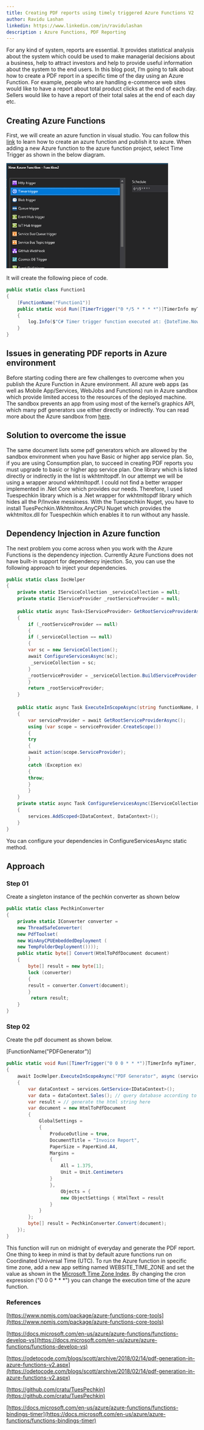 ```yaml
---
title: Creating PDF reports using timely triggered Azure Functions V2
author: Ravidu Lashan
linkedin: https://www.linkedin.com/in/ravidulashan
description : Azure Functions, PDF Reporting
---
```


For any kind of system, reports are essential. It provides statistical analysis about the system which could be used to make managerial decisions about a business, help to attract investors and help to provide useful information about the system to the end users. In this blog post, I’m going to talk about how to create a PDF report in a specific time of the day using an Azure Function. For example, people who are handling e-commerce web sites would like to have a report about total product clicks at the end of each day. Sellers would like to have a report of their total sales at the end of each day etc. 

## Creating Azure Functions

First, we will create an azure function in visual studio. You can follow this [link](https://docs.microsoft.com/en-us/azure/azure-functions/functions-develop-vs) to learn how to create an azure function and publish it to azure. When adding a new Azure function to the azure function project, select Time Trigger as shown in the below diagram.


<img src="/img/ravidu1.png" height="277" width="426" />


It will create the following piece of code.

```csharp
public static class Function1
{
    [FunctionName("Function1")]
    public static void Run([TimerTrigger("0 */5 * * * *")]TimerInfo myTimer,    TraceWriter log)
    {
        log.Info($"C# Timer trigger function executed at: {DateTime.Now}");
    }
}
```

## Issues in generating PDF reports in Azure environment

Before starting coding there are few challenges to overcome when you publish the Azure Function in Azure environment. All azure web apps (as well as Mobile App/Services, WebJobs and Functions) run in Azure sandbox which provide limited access to the resources of the deployed machine. The sandbox prevents an app from using most of the kernel’s graphics API, which many pdf generators use either directly or indirectly. You can read more about the Azure sandbox from [here](https://github.com/projectkudu/kudu/wiki/Azure-Web-App-sandbox).

## Solution to overcome the issue

 The same document lists some pdf generators which are allowed by the sandbox environment when you have Basic or higher app service plan. So, if you are using Consumption plan, to succeed in creating PDF reports you must upgrade to basic or higher app service plan. One library which is listed directly or indirectly in the list is wkhtmltopdf. In our attempt we will be using a wrapper around wkhtmltopdf. I could not find a better wrapper implemented in .Net Core which provides our needs. Therefore, I used Tuespechkin library which is a .Net wrapper for wkhtmltopdf library which hides all the P/Invoke messiness. With the Tuespechkin Nuget, you have to install TuesPechkin.Wkhtmltox.AnyCPU Nuget which provides the wkhtmltox.dll for Tuespechkin which enables it to run without any hassle.

## Dependency Injection in Azure function

The next problem you come across when you work with the Azure Functions is the dependency injection. Currently Azure Functions does not have built-in support for dependency injection. So, you can use the following approach to inject your dependencies.

```csharp
public static class IocHelper
{
    private static IServiceCollection _serviceCollection = null;
    private static IServiceProvider _rootServiceProvider = null;
    
    public static async Task<IServiceProvider> GetRootServiceProviderAsync()
    {
        if (_rootServiceProvider == null)
        {
        if (_serviceCollection == null)
        {
        var sc = new ServiceCollection();
        await ConfigureServicesAsync(sc);
         _serviceCollection = sc;
        }
        _rootServiceProvider = _serviceCollection.BuildServiceProvider();
        }
        return _rootServiceProvider;
    }

    public static async Task ExecuteInScopeAsync(string functionName, Func<IServiceProvider, Task> action)
    {
        var serviceProvider = await GetRootServiceProviderAsync();
        using (var scope = serviceProvider.CreateScope())
        {
        try
        {
        await action(scope.ServiceProvider);
        }
        catch (Exception ex)
        {
        throw;
        }
        }
    }
    private static async Task ConfigureServicesAsync(IServiceCollection services)
    {
        services.AddScoped<IDataContext, DataContext>();
    }
}
```
You can configure your dependencies in ConfigureServicesAsync static method.

## Approach

### Step 01

Create a singleton instance of the pechkin converter as shown below

```csharp
public static class PechkinConverter
{
    private static IConverter converter =
    new ThreadSafeConverter(
    new PdfToolset(
    new WinAnyCPUEmbeddedDeployment (
    new TempFolderDeployment())));
    public static byte[] Convert(HtmlToPdfDocument document)
    {
        byte[] result = new byte[1];
        lock (converter)
        {
        result = converter.Convert(document);
        }
         return result;
    }
}
```

### Step 02

Create the pdf document as shown below.


[FunctionName("PDFGenerator")]

```csharp
public static void Run([TimerTrigger("0 0 0 * * *")]TimerInfo myTimer, TraceWriter log)
{
    await IocHelper.ExecuteInScopeAsync("PDF Generator", async (services) =>
    {
        var dataContext = services.GetService<IDataContext>();
        var data = dataContext.Sales(); // query database according to need
        var result = // generate the html string here
        var document = new HtmlToPdfDocument
        {
            GlobalSettings =
            {
                ProduceOutline = true,
                DocumentTitle = "Invoice Report",
                PaperSize = PaperKind.A4,
                Margins =
                {
                    All = 1.375,
                    Unit = Unit.Centimeters
                }
                },
                    Objects = {
                    new ObjectSettings { HtmlText = result
                }
            }
        };
        byte[] result = PechkinConverter.Convert(document);
    });        
}
```

This function will run on midnight of everyday and generate the PDF report. One thing to keep in mind is that by default azure functions run on Coordinated Universal Time (UTC). To run the Azure function in specific time zone, add a new app setting named WEBSITE_TIME_ZONE and set the value as shown in the [Microsoft Time Zone Index](https://docs.microsoft.com/en-us/previous-versions/windows/it-pro/windows-vista/cc749073(v=ws.10)). By changing the cron expression ("0 0 0 * * *") you can change the execution time of the azure function.

### References

[https://www.npmjs.com/package/azure-functions-core-tools](https://www.npmjs.com/package/azure-functions-core-tools)

[https://docs.microsoft.com/en-us/azure/azure-functions/functions-develop-vs](https://docs.microsoft.com/en-us/azure/azure-functions/functions-develop-vs)

[https://odetocode.com/blogs/scott/archive/2018/02/14/pdf-generation-in-azure-functions-v2.aspx](https://odetocode.com/blogs/scott/archive/2018/02/14/pdf-generation-in-azure-functions-v2.aspx)

[https://github.com/cratu/TuesPechkin](https://github.com/cratu/TuesPechkin)

[https://docs.microsoft.com/en-us/azure/azure-functions/functions-bindings-timer](https://docs.microsoft.com/en-us/azure/azure-functions/functions-bindings-timer)

